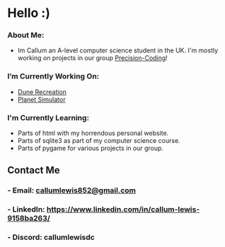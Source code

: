 # Hello :)

### About Me:
- Im Callum an A-level computer science student in the UK. I'm mostly working on projects in our group [Precision-Coding](https://github.com/Precision-Coding)!

### I’m Currently Working On:
- [Dune Recreation](https://github.com/Precision-Coding/Dune-Recreation)
- [Planet Simulator](https://github.com/Precision-Coding/Planet-Simulator)

### I'm Currently Learning:
- Parts of html with my horrendous personal website.
- Parts of sqlite3 as part of my computer science course.
- Parts of pygame for various projects in our group.
  
## Contact Me
### - Email: callumlewis852@gmail.com
### - LinkedIn: https://www.linkedin.com/in/callum-lewis-9158ba263/
### - Discord: callumlewisdc
<!--
**CallumLewisGH/CallumLewisGH** is a ✨ _special_ ✨ repository because its `README.md` (this file) appears on your GitHub profile.

Here are some ideas to get you started:

- 🔭 I’m currently working on ...
- 🌱 I’m currently learning ...
- 👯 I’m looking to collaborate on ...
- 🤔 I’m looking for help with ...
- 💬 Ask me about ...
- 📫 How to reach me: ...
- 😄 Pronouns: ...
- ⚡ Fun fact: ...
-->
